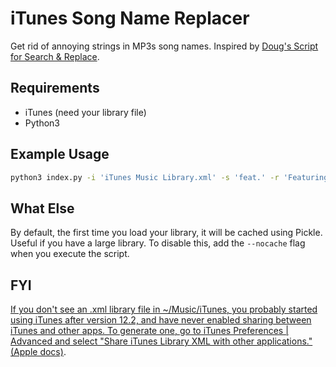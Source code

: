 # iTunes Song Name Replacer
Get rid of annoying strings in MP3s song names. Inspired by [Doug's Script for Search & Replace](https://dougscripts.com/itunes/scripts/ss.php?sp=searchreplacetagtext).

## Requirements
- iTunes (need your library file)
- Python3

## Example Usage

```bash
python3 index.py -i 'iTunes Music Library.xml' -s 'feat.' -r 'Featuring '
```

## What Else
By default, the first time you load your library, it will be cached using Pickle. Useful if you have a large library. To disable this, add the `--nocache` flag when you execute the script.

## FYI
[If you don't see an .xml library file in ~/Music/iTunes, you probably started using iTunes after version 12.2, and have never enabled sharing between iTunes and other apps. To generate one, go to iTunes Preferences | Advanced and select "Share iTunes Library XML with other applications." (Apple docs)](https://github.com/liamks/libpytunes#libpytunes).
